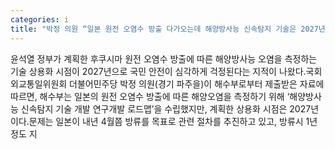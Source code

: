 ```yaml
---
categories: i
title: "박정 의원 “일본 원전 오염수 방출 다가오는데 해양방사능 신속탐지 기술은 2027년에야 상용화”"
---
```

윤석열 정부가 계획한 후쿠시마 원전 오염수 방출에 따른 해양방사능 오염을 측정하는 기술 상용화 시점이 2027년으로 국민 안전이 심각하게 걱정된다는 지적이 나왔다.국회 외교통일위원회 더불어민주당 박정 의원(경기 파주을)이 해수부로부터 제출받은 자료에 따르면, 해수부는 일본의 원전 오염수 방출에 따른 해양오염을 측정하기 위해 &lsquo;해양방사능 신속탐지 기술 개발 연구개발 로드맵&rsquo;을 수립했지만, 계획한 상용화 시점은 2027년이다.문제는 일본이 내년 4월쯤 방류를 목표로 관련 절차를 추진하고 있고, 방류시 1년 정도 지